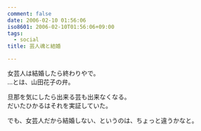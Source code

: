 ```yaml
---
comment: false
date: 2006-02-10 01:56:06
iso8601: 2006-02-10T01:56:06+09:00
tags:
  - social
title: 芸人魂と結婚

---
```


<div class="entry-body">
  <p>女芸人は結婚したら終わりやで。<br />
    …とは、山田花子の弁。</p>

  <p>旦那を気にしたら出来る芸も出来なくなる。<br />
    だいたひかるはそれを実証していた。</p>

  <p>でも、女芸人だから結婚しない、というのは、ちょっと違うかなと。</p>
</div>
